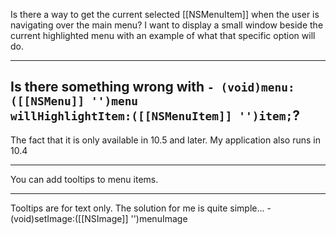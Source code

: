 Is there a way to get the current selected [[NSMenuItem]] when the user is navigating over the main menu?
I want to display a small window beside the current highlighted menu with an example of what that specific option will do.

----
Is there something wrong with <code>- (void)menu:([[NSMenu]] '')menu willHighlightItem:([[NSMenuItem]] '')item;</code>?
----

The fact that it is only available in 10.5 and later.
My application also runs in 10.4 

----

You can add tooltips to menu items.

----
Tooltips are for text only.
The solution for me is quite simple... - (void)setImage:([[NSImage]] '')menuImage